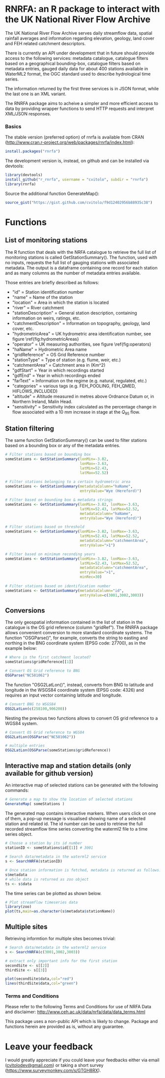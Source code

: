 RNRFA: an R package to interact with the UK National River Flow Archive
=======

The UK National River Flow Archive serves daily streamflow data, spatial rainfall averages and information regarding elevation, geology, land cover and FEH related catchment descriptors.

There is currently an API under development that in future should provide access to the following services: metadata catalogue, catalogue filters based on a geographical bounding-box, catalogue filters based on metadata entries, gauged daily data for about 400 stations available in WaterML2 format, the OGC standard used to describe hydrological time series.  

The information returned by the first three services is in JSON format, while the last one is an XML variant.

The RNRFA package aims to acheive a simpler and more efficient access to data by providing wrapper functions to send HTTP requests and interpret XML/JSON responses. 

### Basics
The stable version (preferred option) of rnrfa is available from CRAN (http://www.cran.r-project.org/web/packages/rnrfa/index.html):

```R
install.packages("rnrfa")
```

The development version is, instead, on github and can be installed via devtools:

```R
library(devtools)
install_github("r_rnrfa", username = "cvitolo", subdir = "rnrfa")
library(rnrfa)
```

Source the additional function GenerateMap():
```R
source_gist("https://gist.github.com/cvitolo/f9d12402956b88935c38")
```

# Functions

## List of monitoring stations
The R function that deals with the NRFA catalogue to retrieve the full list of monitoring stations is called GetStationSummary(). The function, used with no inputs, requests the full list of gauging stations with associated metadata. The output is a dataframe containing one record for each station and as many columns as the number of metadata entries available. 

Those entries are briefly described as follows:
* "id" = Station identification number
* "name" = Name of the station
* "location" = Area in which the station is located
* "river" = River catchment
* "stationDescription" = General station description, containing information on weirs, ratings, etc.
* "catchmentDescription" = Information on topography, geology, land cover, etc.
* "hydrometricArea" = UK hydrometric area identification number, see figure \ref{fig:hydrometricAreas}
* "operator" = UK measuring authorities, see figure \ref{fig:operators}
* "haName" = Hydrometric Area name
* "gridReference" = OS Grid Reference number
* "stationType" = Type of station (e.g. flume, weir, etc.)
* "catchmentArea" = Catchment area in (Km^2)
* "gdfStart" = Year in which recordings started
* "gdfEnd" = Year in which recordings ended
* "farText" = Information on the regime (e.g. natural, regulated, etc.)
* "categories" = various tags (e.g. FEH\_POOLING, FEH\_QMED, HIFLOWS\_INCLUDED)
* "altitude" = Altitude measured in metres above Ordnance Datum or, in Northern Ireland, Malin Head.
* "sensitivity" = Sensitivity index calculated as the percentage change in flow associated with a 10 mm increase in stage at the $Q_{95}$ flow.

## Station filtering
The same function GetStationSummary() can be used to filter stations based on a bounding box or any of the metadata entries. 

```R
# Filter stations based on bounding box
someStations <- GetStationSummary(lonMin=-3.82, 
                                  lonMax=-3.63, 
                                  latMin=52.43, 
                                  latMax=52.52)
                                  
# Filter stations belonging to a certain hydrometric area
someStations <- GetStationSummary(metadataColumn="haName",
                                  entryValue="Wye (Hereford)")

# Filter based on bounding box & metadata strings
someStations <- GetStationSummary(lonMin=-3.82, lonMax=-3.63, 
                                  latMin=52.43, latMax=52.52,
                                  metadataColumn="haName",
                                  entryValue="Wye (Hereford)")

# Filter stations based on threshold
someStations <- GetStationSummary(lonMin=-3.82, lonMax=-3.63, 
                                  latMin=52.43, latMax=52.52,
                                  metadataColumn="catchmentArea",
                                  entryValue=">1")

# Filter based on minimum reconding years
someStations <- GetStationSummary(lonMin=-3.82, lonMax=-3.63, 
                                  latMin=52.43, latMax=52.52,
                                  metadataColumn="catchmentArea",
                                  entryValue=">1",
                                  minRec=30)
                                  
# Filter stations based on identification number
someStations <- GetStationSummary(metadataColumn="id",
                                  entryValue=c(3001,3002,3003))
```

## Conversions
The only geospatial information contained in the list of station in the catalogue is the OS grid reference (column "gridRef"). The RNRFA package allows convenient conversion to more standard coordinate systems. The function "OSGParse()", for example, converts the string to easting and northing in the BNG coordinate system (EPSG code: 27700), as in the example below:

```R
# Where is the first catchment located?
someStations$gridReference[[1]]

# Convert OS Grid reference to BNG
OSGParse("NC581062")
```

The function "OSG2LatLon()", instead, converts from BNG to latitude and longitude in the WSGS84 coordinate system (EPSG code: 4326) and requires an input vector containing latitude and longitude.

```R
# Convert BNG to WSGS84
OSG2LatLon(c(258100,906200))
```

Nesting the previous two functions allows to convert OS grid reference to a WGS84 system. 
```R
# Convert OS Grid reference to WGS84 
OSG2LatLon(OSGParse("NC581062"))

# multiple entries 
OSG2LatLon(OSGParse(someStations$gridReference))
```

## Interactive map and station details (only available for github version)
An interactive map of selected stations can be generated with the following commands:

```R
# Generate a map to show the location of selected stations
GenerateMap( someStations )
```

The generated map contains interactive markers. When users click on one of them, a pop-up message is visualised showing name of a selected station and related id. The id number can be used to retrieve the full recorded streamflow time series converting the waterml2 file to a time series object.

```R
# Choose a station by its id number
stationID <- someStations$id[[1]] # 3001
 
# Search data/metadata in the waterml2 service
s <- SearchNRFA(stationID)

# Once station information is fetched, metadata is returned as follows:
s$metadata
# while data is returned as zoo object
ts <- s$data
```

The time series can be plotted as shown below.

```R
# Plot streamflow timeseries data
library(zoo)
plot(ts,main=as.character(s$metadata$stationName))
```

## Multiple sites
Retrieving informtion for multiple sites becomes trivial:

```R 
# Search data/metadata in the waterml2 service
s <- SearchNRFA(c(3001,3002,3003))
```

```R
# extract only important info for the first station
secondSite <- s[[2]]
thirdSite <- s[[3]]

plot(secondSite$data,col="red")
lines(thirdSite$data,col="green")
```

### Terms and Conditions
Please refer to the following Terms and Conditions for use of NRFA Data and disclaimer: http://www.ceh.ac.uk/data/nrfa/data/data_terms.html 

This package uses a non-public API which is likely to change. Package and functions herein are provided as is, without any guarantee.

# Leave your feedback
I would greatly appreciate if you could leave your feedbacks either via email (cvitolodev@gmail.com) or taking a short survey (https://www.surveymonkey.com/s/GTGH8RX).
